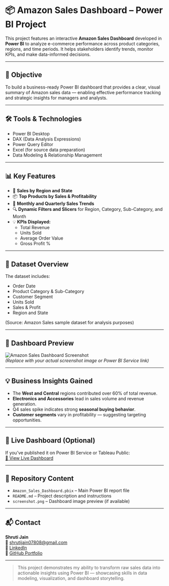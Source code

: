 # 📦 Amazon Sales Dashboard – Power BI Project

This project features an interactive **Amazon Sales Dashboard** developed in **Power BI** to analyze e-commerce performance across product categories, regions, and time periods. It helps stakeholders identify trends, monitor KPIs, and make data-informed decisions.

---

## 📌 Objective

To build a business-ready Power BI dashboard that provides a clear, visual summary of Amazon sales data — enabling effective performance tracking and strategic insights for managers and analysts.

---

## 🛠 Tools & Technologies

- Power BI Desktop  
- DAX (Data Analysis Expressions)  
- Power Query Editor  
- Excel (for source data preparation)  
- Data Modeling & Relationship Management

---

## 📊 Key Features

- 📍 **Sales by Region and State**  
- 📦 **Top Products by Sales & Profitability**  
- 📅 **Monthly and Quarterly Sales Trends**  
- 🔍 **Dynamic Filters and Slicers** for Region, Category, Sub-Category, and Month  
- 💡 **KPIs Displayed:**  
  - Total Revenue  
  - Units Sold  
  - Average Order Value  
  - Gross Profit %  

---

## 📁 Dataset Overview

The dataset includes:
- Order Date  
- Product Category & Sub-Category  
- Customer Segment  
- Units Sold  
- Sales & Profit  
- Region and State  

(Source: Amazon Sales sample dataset for analysis purposes)

---

## 📸 Dashboard Preview

![Amazon Sales Dashboard Screenshot](dashboard_screenshot.png)  
*(Replace with your actual screenshot image or Power BI Service link)*

---

## 💡 Business Insights Gained

- The **West and Central** regions contributed over 60% of total revenue.  
- **Electronics and Accessories** lead in sales volume and revenue generation.  
- Q4 sales spike indicates strong **seasonal buying behavior**.  
- **Customer segments** vary in profitability — suggesting targeting opportunities.

---

## 🔗 Live Dashboard (Optional)

If you’ve published it on Power BI Service or Tableau Public:  
[🔗 View Live Dashboard](your_dashboard_link_here)

---

## 📂 Repository Content

- `Amazon_Sales_Dashboard.pbix` – Main Power BI report file  
- `README.md` – Project description and instructions  
- `screenshot.png` – Dashboard image preview (if available)

---

## 📬 Contact

**Shruti Jain**  
📧 shrutijain07808@gmail.com  
🔗 [LinkedIn](https://www.linkedin.com/in/shruti-jain-a094aa233/)  
📁 [GitHub Portfolio](https://github.com/Shruti-03-06)

---

> This project demonstrates my ability to transform raw sales data into actionable insights using Power BI — showcasing skills in data modeling, visualization, and dashboard storytelling.
